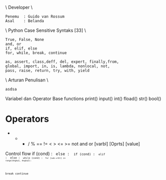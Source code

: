 \ Developer \ 
```
Penemu  : Guido van Rossum 
Asal    : Belanda
```
\ Python Case Sensitive Syntaks [33] \
```
True, False, None
and, or
if, elif, else
for, while, break, continue 

as, assert, class,deff, del, expert, finally,from, 
global, import, in, is, lambda, nonlocal, not, 
pass, raise, return, try, with, yield
```
\ Arturan Penulisan \
```
asdsa
```


Variabel dan Operator 
Base functions
print() input()
int() fload() str() bool()

Operators
=
+ - * / %
== != < > <= >=
not and or
[varbl] [Oprts] [value]

Control flow
if (cond) : <code> else : <code>
if (cond) : <code> elif : <cond> else : <code>
while (cond) : <code>
for [sub-vrbl] in range(Angka1, Angka2):

break
continue
